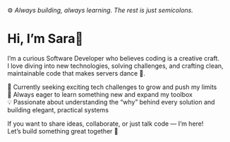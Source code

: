 ⚙️ _Always building, always learning. The rest is just semicolons._  

# Hi, I’m Sara👋

I’m a curious Software Developer who believes coding is a creative craft.  
I love diving into new technologies, solving challenges, and crafting clean, maintainable code that makes servers dance 💃.  

🔭 Currently seeking exciting tech challenges to grow and push my limits  
🌱 Always eager to learn something new and expand my toolbox  
💡 Passionate about understanding the “why” behind every solution and building elegant, practical systems  

If you want to share ideas, collaborate, or just talk code — I’m here!  
Let’s build something great together 🚀

